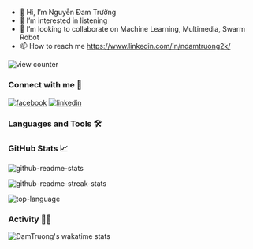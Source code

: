 - 👋 Hi, I’m Nguyễn Đam Trường
- 👀 I’m interested in listening
- 💞️ I’m looking to collaborate on Machine Learning, Multimedia, Swarm Robot
- 📫 How to reach me https://www.linkedin.com/in/ndamtruong2k/
  
![view counter](https://komarev.com/ghpvc/?username=ndamtruong2k&label=Profile%20views&color=0e75b6&style=flat-square)

### Connect with me 👀
<!--<p align="left">
<a href="https://codepen.io/hoanghien0410" target="blank"><img align="center" src="https://cdn.jsdelivr.net/npm/simple-icons@3.0.1/icons/codepen.svg" alt="hoanghien0410" height="30" width="40" /></a>

<a href="https://linkedin.com/in/99-hoangtran" target="blank"><img align="center" src="https://cdn.jsdelivr.net/npm/simple-icons@3.0.1/icons/linkedin.svg" alt="hoang-tran-69731113a" height="30" width="40" /></a>

<a href="https://stackoverflow.com/users/11898496" target="blank"><img align="center" src="https://cdn.jsdelivr.net/npm/simple-icons@3.0.1/icons/stackoverflow.svg" alt="11898496" height="30" width="40" /></a>

<a href="https://fb.com/99.hoangtran" target="blank"><img align="center" src="https://cdn.jsdelivr.net/npm/simple-icons@3.0.1/icons/facebook.svg" alt="99.hoangtran" height="30" width="40" /></a>
</p>-->
<div>
<a href="https://www.facebook.com/OomNomm/" target="blank"><img align="center" src="https://img.shields.io/badge/Facebook-1877F2?style=for-the-badge&logo=facebook&logoColor=white" alt="facebook"/></a>
<a href="https://www.linkedin.com/in/ndamtruong2k/" target="blank"><img align="center" src="https://img.shields.io/badge/LinkedIn-0077B5?style=for-the-badge&logo=linkedin&logoColor=white" alt="linkedin"/></a>
</div>

### Languages and Tools 🛠

### GitHub Stats 📈

<!--<p align="center"> <a href="https://github.com/ryo-ma/github-profile-trophy"><img src="https://github-profile-trophy.vercel.app/?username=ndamtruong2k" alt="ndamtruong2k" /></a> </p>-->

![github-readme-stats](https://github-readme-stats.vercel.app/api?username=ndamtruong2k&show_icons=true&locale=en&theme=tokyonight)

![github-readme-streak-stats](https://github-readme-streak-stats.herokuapp.com/?user=ndamtruong2k&theme=tokyonight)

![top-language](https://github-readme-stats.vercel.app/api/top-langs?username=ndamtruong2k&count_private=true&show_icons=true&locale=en&layout=compact&theme=tokyonight)

### Activity 👩‍💻

![DamTruong's wakatime stats](https://github-readme-stats.vercel.app/api?username=ndamtruong2k&show_icons=true&theme=radical)

<!---
ndamtruong2k/ndamtruong2k is a ✨ special ✨ repository because its `README.md` (this file) appears on your GitHub profile.
You can click the Preview link to take a look at your changes.
--->
